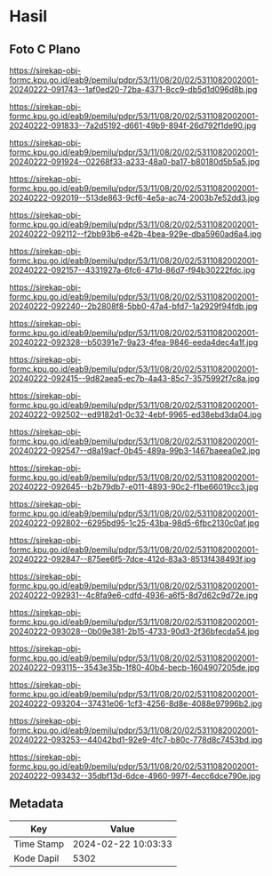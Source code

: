 # Hasil

## Foto C Plano

https://sirekap-obj-formc.kpu.go.id/eab9/pemilu/pdpr/53/11/08/20/02/5311082002001-20240222-091743--1af0ed20-72ba-4371-8cc9-db5d1d096d8b.jpg

https://sirekap-obj-formc.kpu.go.id/eab9/pemilu/pdpr/53/11/08/20/02/5311082002001-20240222-091833--7a2d5192-d661-49b9-894f-26d792f1de90.jpg

https://sirekap-obj-formc.kpu.go.id/eab9/pemilu/pdpr/53/11/08/20/02/5311082002001-20240222-091924--02268f33-a233-48a0-ba17-b80180d5b5a5.jpg

https://sirekap-obj-formc.kpu.go.id/eab9/pemilu/pdpr/53/11/08/20/02/5311082002001-20240222-092019--513de863-9cf6-4e5a-ac74-2003b7e52dd3.jpg

https://sirekap-obj-formc.kpu.go.id/eab9/pemilu/pdpr/53/11/08/20/02/5311082002001-20240222-092112--f2bb93b6-e42b-4bea-929e-dba5960ad6a4.jpg

https://sirekap-obj-formc.kpu.go.id/eab9/pemilu/pdpr/53/11/08/20/02/5311082002001-20240222-092157--4331927a-6fc6-471d-86d7-f94b30222fdc.jpg

https://sirekap-obj-formc.kpu.go.id/eab9/pemilu/pdpr/53/11/08/20/02/5311082002001-20240222-092240--2b2808f8-5bb0-47a4-bfd7-1a2929f94fdb.jpg

https://sirekap-obj-formc.kpu.go.id/eab9/pemilu/pdpr/53/11/08/20/02/5311082002001-20240222-092328--b50391e7-9a23-4fea-9846-eeda4dec4a1f.jpg

https://sirekap-obj-formc.kpu.go.id/eab9/pemilu/pdpr/53/11/08/20/02/5311082002001-20240222-092415--9d82aea5-ec7b-4a43-85c7-3575992f7c8a.jpg

https://sirekap-obj-formc.kpu.go.id/eab9/pemilu/pdpr/53/11/08/20/02/5311082002001-20240222-092502--ed9182d1-0c32-4ebf-9965-ed38ebd3da04.jpg

https://sirekap-obj-formc.kpu.go.id/eab9/pemilu/pdpr/53/11/08/20/02/5311082002001-20240222-092547--d8a19acf-0b45-489a-99b3-1467baeea0e2.jpg

https://sirekap-obj-formc.kpu.go.id/eab9/pemilu/pdpr/53/11/08/20/02/5311082002001-20240222-092645--b2b79db7-e011-4893-90c2-f1be66019cc3.jpg

https://sirekap-obj-formc.kpu.go.id/eab9/pemilu/pdpr/53/11/08/20/02/5311082002001-20240222-092802--6295bd95-1c25-43ba-98d5-6fbc2130c0af.jpg

https://sirekap-obj-formc.kpu.go.id/eab9/pemilu/pdpr/53/11/08/20/02/5311082002001-20240222-092847--875ee6f5-7dce-412d-83a3-8513f438493f.jpg

https://sirekap-obj-formc.kpu.go.id/eab9/pemilu/pdpr/53/11/08/20/02/5311082002001-20240222-092931--4c8fa9e6-cdfd-4936-a6f5-8d7d62c9d72e.jpg

https://sirekap-obj-formc.kpu.go.id/eab9/pemilu/pdpr/53/11/08/20/02/5311082002001-20240222-093028--0b09e381-2b15-4733-90d3-2f36bfecda54.jpg

https://sirekap-obj-formc.kpu.go.id/eab9/pemilu/pdpr/53/11/08/20/02/5311082002001-20240222-093115--3543e35b-1f80-40b4-becb-1604907205de.jpg

https://sirekap-obj-formc.kpu.go.id/eab9/pemilu/pdpr/53/11/08/20/02/5311082002001-20240222-093204--37431e06-1cf3-4256-8d8e-4088e97996b2.jpg

https://sirekap-obj-formc.kpu.go.id/eab9/pemilu/pdpr/53/11/08/20/02/5311082002001-20240222-093253--44042bd1-92e9-4fc7-b80c-778d8c7453bd.jpg

https://sirekap-obj-formc.kpu.go.id/eab9/pemilu/pdpr/53/11/08/20/02/5311082002001-20240222-093432--35dbf13d-6dce-4960-997f-4ecc6dce790e.jpg


## Metadata

| Key        | Value               |
| ---------- | ------------------- |
| Time Stamp | 2024-02-22 10:03:33 |
| Kode Dapil | 5302                |



